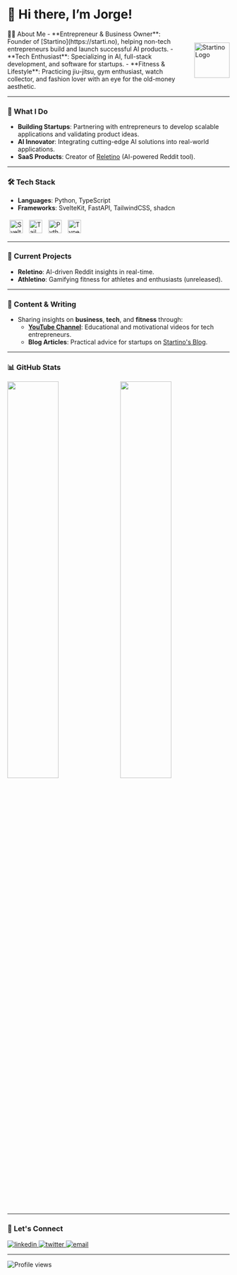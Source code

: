 # 👋 Hi there, I’m Jorge!

<div align="left">
  <div style="display: flex; align-items: center;">
    <div>
      🧑‍💻 About Me  
      - **Entrepreneur & Business Owner**: Founder of [Startino](https://starti.no), helping non-tech entrepreneurs build and launch successful AI products.  
      - **Tech Enthusiast**: Specializing in AI, full-stack development, and software for startups.  
      - **Fitness & Lifestyle**: Practicing jiu-jitsu, gym enthusiast, watch collector, and fashion lover with an eye for the old-money aesthetic.  
    </div>
    <img src="https://starti.no/favicon.png" alt="Startino Logo" height="80" style="margin-left: 20px;" />
  </div>
</div>

---

### 🔧 What I Do
- **Building Startups**: Partnering with entrepreneurs to develop scalable applications and validating product ideas.  
- **AI Innovator**: Integrating cutting-edge AI solutions into real-world applications.  
- **SaaS Products**: Creator of [Reletino](https://releti.no) (AI-powered Reddit tool).  

---

### 🛠 Tech Stack
- **Languages**: Python, TypeScript
- **Frameworks**: SvelteKit, FastAPI, TailwindCSS, shadcn

<div align="left">
<a href="https://svelte.dev/" target="_blank"><img style="margin: 5px" src="https://upload.wikimedia.org/wikipedia/commons/1/1b/Svelte_Logo.svg" alt="Svelte" height="30" /></a>
<a href="https://tailwindcss.com/" target="_blank"><img style="margin: 5px" src="https://upload.wikimedia.org/wikipedia/commons/d/d5/Tailwind_CSS_Logo.svg" alt="TailwindCSS" height="30" /></a>
<a href="https://www.python.org/" target="_blank"><img style="margin: 5px" src="https://profilinator.rishav.dev/skills-assets/python-original.svg" alt="Python" height="30" /></a>
<a href="https://www.typescriptlang.org/" target="_blank"><img style="margin: 5px" src="https://profilinator.rishav.dev/skills-assets/typescript-original.svg" alt="TypeScript" height="30" /></a>
</div>

---

### 🌟 Current Projects
- **Reletino**: AI-driven Reddit insights in real-time.  
- **Athletino**: Gamifying fitness for athletes and enthusiasts (unreleased).  

---

### 📝 Content & Writing
- Sharing insights on **business**, **tech**, and **fitness** through:  
  - **[YouTube Channel](#)**: Educational and motivational videos for tech entrepreneurs.  
  - **Blog Articles**: Practical advice for startups on [Startino's Blog](https://starti.no/blog).  

---

### 📊 GitHub Stats
<div align="left">
<img src="https://github-readme-stats.vercel.app/api?username=antopiahk&show_icons=true&count_private=true&hide_border=true" style="width: 48%; margin-right: 2%;" />
<img src="https://github-readme-stats.vercel.app/api/top-langs/?username=antopiahk&hide_border=true&layout=compact" style="width: 48%;" />
</div>

---

### 🚀 Let's Connect
<a href="https://linkedin.com/in/jorge-lewis" target="_blank">
<img src=https://img.shields.io/badge/LinkedIn-%231E77B5.svg?&style=for-the-badge&logo=linkedin&logoColor=white alt=linkedin />
</a>
<a href="https://x.com/horheyjorge_" target="_blank">
<img src=https://img.shields.io/badge/Twitter-%2300acee.svg?&style=for-the-badge&logo=twitter&logoColor=white alt=twitter />
</a>
<a href="mailto:jorge.lewis@starti.no" target="_blank">
<img src=https://img.shields.io/badge/Email-%23D14836.svg?&style=for-the-badge&logo=gmail&logoColor=white alt=email />
</a>

---

![Profile views](https://komarev.com/ghpvc/?username=antopiahk&&style=flat-square)  
